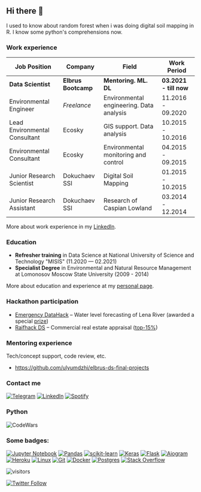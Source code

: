 ## Hi there 👋

I used to know about random forest when i was doing digital soil mapping in R. I know some python's comprehensions now.

### Work experience 
| Job Position                 | Company              | Field                                     | Work Period            |
| -----------------------------| ---------------------| ------------------------------------------| -----------------------|
| **Data Scientist**           | **Elbrus Bootcamp**  | **Mentoring. ML. DL**                     | **03.2021 - till now** |
| Environmental Engineer       | *Freelance*          | Environmental engineering. Data analysis  | 11.2016 - 09.2020      |
| Lead Environmental Consultant| Ecosky               | GIS support. Data analysis                | 10.2015 - 10.2016      |
| Environmental Consultant     | Ecosky               | Environmental monitoring and control      | 04.2015 - 09.2015      |
| Junior Research Scientist    | Dokuchaev SSI        | Digital Soil Mapping                      | 01.2015 - 10.2015      |
| Junior Research Assistant    | Dokuchaev SSI        | Research of Caspian Lowland               | 03.2014 - 12.2014      |

More about work experience in my [LinkedIn](https://www.linkedin.com/in/ulyumdzhi/).<br>

### Education 
- **Refresher training** in Data Science at National University of Science and Technology "MISIS" (11.2020 — 02.2021)
- **Specialist Degree** in Environmental and Natural Resource Management at Lomonosov Moscow State University (2009 - 2014)

More about education and experience at my [personal page](https://ulyumdzhi.tilda.ws).<br>

### Hackathon participation 
- [Emergency DataHack](https://github.com/ulyumdzhi/Emergency) – Water level forecasting of Lena River (awarded a special [prize](datahack.png))
- [Raifhack DS](https://github.com/ulyumdzhi/Raifhack) – Commercial real estate appraisal ([top-15%](raifhack.png))

### Mentoring experience
Tech/concept support, code review, etc.
- https://github.com/ulyumdzhi/elbrus-ds-final-projects


### Contact me 
[![Telegram](https://img.shields.io/badge/Telegram-2CA5E0?style=for-the-badge&logo=telegram&logoColor=white)](https://t.me/ulyumdzhi)
[![LinkedIn](https://img.shields.io/badge/linkedin-%230077B5.svg?style=for-the-badge&logo=linkedin&logoColor=white)](https://www.linkedin.com/in/ulyumdzhi/)
[![Spotify](https://img.shields.io/badge/Spotify-1ED760?style=for-the-badge&logo=spotify&logoColor=white)](https://open.spotify.com/user/313duunkq425fjbsphrmcja2cmyy?si=95f344d9ac76485e)

### Python 
![CodeWars](https://www.codewars.com/users/ulyumdzhi/badges/large)

### Some badges:
[![Jupyter Notebook](https://img.shields.io/badge/jupyter-%23FA0F00.svg?style=for-the-badge&logo=jupyter&logoColor=white)](https://jupyter.org)
[![Pandas](https://img.shields.io/badge/pandas-%23150458.svg?style=for-the-badge&logo=pandas&logoColor=white)](https://pandas.pydata.org)
[![scikit-learn](https://img.shields.io/badge/scikit--learn-%23F7931E.svg?style=for-the-badge&logo=scikit-learn&logoColor=white)](https://scikit-learn.org/)
[![Keras](https://img.shields.io/badge/Keras-%23D00000.svg?style=for-the-badge&logo=Keras&logoColor=white)](https://keras.io)
[![Flask](https://img.shields.io/badge/flask-%23000.svg?style=for-the-badge&logo=flask&logoColor=white)](https://flask.palletsprojects.com/en/2.0.x/)
[![Aiogram](https://img.shields.io/badge/Aiogram-2CA5E0?style=for-the-badge&logo=telegram&logoColor=white)](https://docs.aiogram.dev/)
[![Heroku](https://img.shields.io/badge/heroku-%23430098.svg?style=for-the-badge&logo=heroku&logoColor=white)](https://www.heroku.com)
[![Linux](https://img.shields.io/badge/Linux-FCC624?style=for-the-badge&logo=linux&logoColor=black)](https://www.kernel.org)
[![Git](https://img.shields.io/badge/git-%23F05033.svg?style=for-the-badge&logo=git&logoColor=white)](https://git-scm.com)
[![Docker](https://img.shields.io/badge/docker-%230db7ed.svg?style=for-the-badge&logo=docker&logoColor=white)](https://www.docker.com)
[![Postgres](https://img.shields.io/badge/postgres-%23316192.svg?style=for-the-badge&logo=postgresql&logoColor=white)](https://www.postgresql.org)
[![Stack Overflow](https://img.shields.io/badge/-Stackoverflow-FE7A16?style=for-the-badge&logo=stack-overflow&logoColor=white)](https://stackoverflow.com)


![visitors](https://visitor-badge.glitch.me/badge?page_id=ulyumdzhi.ulyumdzhi)

[![Twitter Follow](https://img.shields.io/twitter/follow/uliumdzhi)](https://twitter.com/uliumdzhi)

